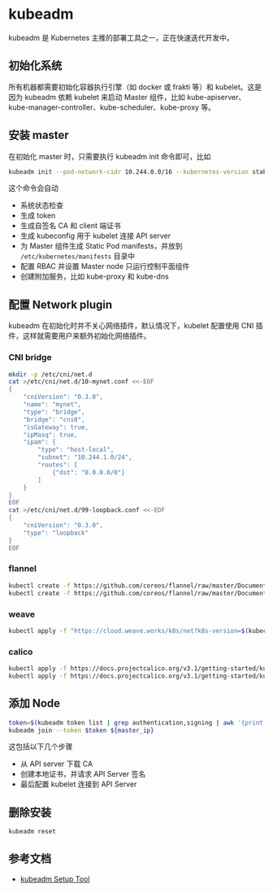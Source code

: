 # kubeadm

kubeadm 是 Kubernetes 主推的部署工具之一，正在快速迭代开发中。

## 初始化系统

所有机器都需要初始化容器执行引擎（如 docker 或 frakti 等）和 kubelet。这是因为 kubeadm 依赖 kubelet 来启动 Master 组件，比如 kube-apiserver、kube-manager-controller、kube-scheduler、kube-proxy 等。

## 安装 master

在初始化 master 时，只需要执行 kubeadm init 命令即可，比如

```bash
kubeadm init --pod-network-cidr 10.244.0.0/16 --kubernetes-version stable
```

这个命令会自动

* 系统状态检查
* 生成 token
* 生成自签名 CA 和 client 端证书
* 生成 kubeconfig 用于 kubelet 连接 API server
* 为 Master 组件生成 Static Pod manifests，并放到 `/etc/kubernetes/manifests` 目录中
* 配置 RBAC 并设置 Master node 只运行控制平面组件
* 创建附加服务，比如 kube-proxy 和 kube-dns

## 配置 Network plugin

kubeadm 在初始化时并不关心网络插件，默认情况下，kubelet 配置使用 CNI 插件，这样就需要用户来额外初始化网络插件。

### CNI bridge

```bash
mkdir -p /etc/cni/net.d
cat >/etc/cni/net.d/10-mynet.conf <<-EOF
{
    "cniVersion": "0.3.0",
    "name": "mynet",
    "type": "bridge",
    "bridge": "cni0",
    "isGateway": true,
    "ipMasq": true,
    "ipam": {
        "type": "host-local",
        "subnet": "10.244.1.0/24",
        "routes": [
            {"dst": "0.0.0.0/0"}
        ]
    }
}
EOF
cat >/etc/cni/net.d/99-loopback.conf <<-EOF
{
    "cniVersion": "0.3.0",
    "type": "loopback"
}
EOF
```

### flannel

```bash
kubectl create -f https://github.com/coreos/flannel/raw/master/Documentation/kube-flannel-rbac.yml
kubectl create -f https://github.com/coreos/flannel/raw/master/Documentation/kube-flannel.yml
```

### weave

```bash
kubectl apply -f "https://cloud.weave.works/k8s/net?k8s-version=$(kubectl version | base64 | tr -d'\n')"
```

### calico

```bash
kubectl apply -f https://docs.projectcalico.org/v3.1/getting-started/kubernetes/installation/hosted/rbac-kdd.yaml
kubectl apply -f https://docs.projectcalico.org/v3.1/getting-started/kubernetes/installation/hosted/kubernetes-datastore/calico-networking/1.7/calico.yaml
```

## 添加 Node

```bash
token=$(kubeadm token list | grep authentication,signing | awk '{print $1}')
kubeadm join --token $token ${master_ip}
```

这包括以下几个步骤

* 从 API server 下载 CA
* 创建本地证书，并请求 API Server 签名
* 最后配置 kubelet 连接到 API Server

## 删除安装

```bash
kubeadm reset
```

## 参考文档

* [kubeadm Setup Tool](https://kubernetes.io/docs/admin/kubeadm/)


